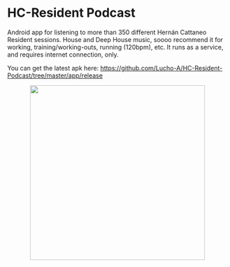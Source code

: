 # HC-Resident Podcast

Android app for listening to more than 350 different Hernán Cattaneo Resident sessions. House and Deep House music, soooo recommend it for working, training/working-outs, running (120bpm), etc. It runs as a service, and requires internet connection, only. 

You can get the latest apk here: https://github.com/Lucho-A/HC-Resident-Podcast/tree/master/app/release

<p align="center">
  <img src="https://user-images.githubusercontent.com/40904281/191395409-bb94c396-e1e1-4c70-95d0-a7b509cdb8da.png" width="400"/>
</p>
